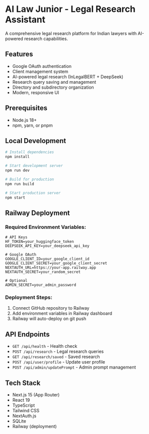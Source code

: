 # AI Law Junior - Legal Research Assistant

A comprehensive legal research platform for Indian lawyers with AI-powered research capabilities.

## Features
- Google OAuth authentication
- Client management system
- AI-powered legal research (InLegalBERT + DeepSeek)
- Research query saving and management
- Directory and subdirectory organization
- Modern, responsive UI

## Prerequisites
- Node.js 18+
- npm, yarn, or pnpm

## Local Development
```bash
# Install dependencies
npm install

# Start development server
npm run dev

# Build for production
npm run build

# Start production server
npm start
```

## Railway Deployment

### Required Environment Variables:
```
# API Keys
HF_TOKEN=your_huggingface_token
DEEPSEEK_API_KEY=your_deepseek_api_key

# Google OAuth
GOOGLE_CLIENT_ID=your_google_client_id
GOOGLE_CLIENT_SECRET=your_google_client_secret
NEXTAUTH_URL=https://your-app.railway.app
NEXTAUTH_SECRET=your_random_secret

# Optional
ADMIN_SECRET=your_admin_password
```

### Deployment Steps:
1. Connect GitHub repository to Railway
2. Add environment variables in Railway dashboard
3. Railway will auto-deploy on git push

## API Endpoints
- `GET /api/health` - Health check
- `POST /api/research` - Legal research queries
- `GET /api/research/saved` - Saved research
- `POST /api/user/profile` - Update user profile
- `POST /api/admin/updatePrompt` - Admin prompt management

## Tech Stack
- Next.js 15 (App Router)
- React 19
- TypeScript
- Tailwind CSS
- NextAuth.js
- SQLite
- Railway (deployment)
